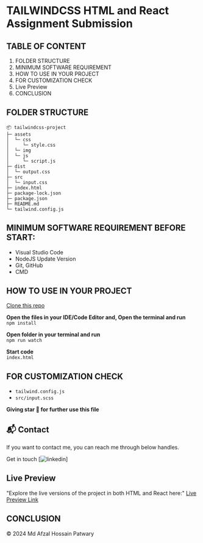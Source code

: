 # TAILWINDCSS HTML and React Assignment Submission

## TABLE OF CONTENT

1.  FOLDER STRUCTURE
2.  MINIMUM SOFTWARE REQUIREMENT
3.  HOW TO USE IN YOUR PROJECT
4.  FOR CUSTOMIZATION CHECK
5.  Live Preview
6.  CONCLUSION

## FOLDER STRUCTURE

```
📦 tailwindcss-project
├─ assets
│  └─ css
│     └─ style.css
│  └─ img
│  └─ js
│     └─ script.js
├─ dist
│  └─ output.css
├─ src
│  └─ input.css
├─ index.html
├─ package-lock.json
├─ package.json
├─ README.md
└─ tailwind.config.js
```

## MINIMUM SOFTWARE REQUIREMENT BEFORE START:

- Visual Studio Code
- NodeJS Update Version
- Git, GitHub
- CMD

## HOW TO USE IN YOUR PROJECT

[Clone this repo]()&nbsp;

**Open the files in your IDE/Code Editor and, Open the terminal and run** <br>
`npm install`

**Open folder in your terminal and run** <br>
`npm run watch`

**Start code** <br>
`index.html`

## FOR CUSTOMIZATION CHECK

- `tailwind.config.js`
- `src/input.scss`

**Giving star 🤩 for further use this file**

<h2>📬 Contact</h2>

If you want to contact me, you can reach me through below handles.

Get in touch [![linkedin](https://www.linkedin.com/in/afzal-patwary/)]


## Live Preview  
"Explore the live versions of the project in both HTML and React here:"
[Live Preview Link](#)

## CONCLUSION

© 2024 Md Afzal Hossain Patwary
